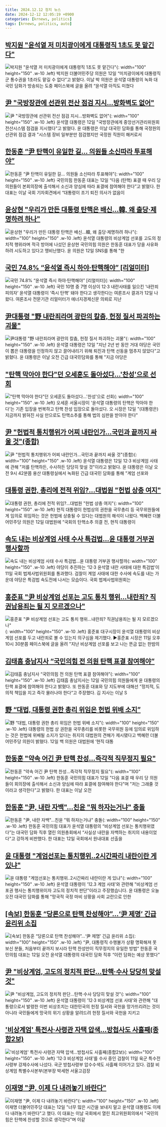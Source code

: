 ```yaml
---
title: 2024.12.12 정치 뉴스
date: 2024-12-12 12:05:19 +0900
categories: [krnews, politics]
tags: [krnews, politics, auto]
---
```

## [박지원 "윤석열 저 미치광이에게 대통령직 1초도 못 맡긴다"](https://n.news.naver.com/mnews/article/025/0003407343)

![박지원 "윤석열 저 미치광이에게 대통령직 1초도 못 맡긴다"](https://mimgnews.pstatic.net/image/origin/025/2024/12/12/3407343.jpg?type=nf220_150){: width="100" height="150" .w-10 .left}
박지원 더불어민주당 의원은 12일 “미치광이에게 대통령직 군 통수권을 1초라도 맡길 수 없다”고 밝혔다. 이날 박 의원은 윤석열 대통령의 녹화 대국민 담화가 방송되는 도중 페이스북에 글을 올려 “윤석열 아직도 미쳤다

## [尹 "국방장관에 선관위 전산 점검 지시…방화벽도 없어"](https://n.news.naver.com/mnews/article/656/0000114535)

![尹 "국방장관에 선관위 전산 점검 지시…방화벽도 없어"](https://mimgnews.pstatic.net/image/origin/656/2024/12/12/114535.jpg?type=nf220_150){: width="100" height="150" .w-10 .left}
윤석열 대통령은 12일 "국방장관에게 중앙선거관리위원회 전산시스템 점검을 지시했다"고 밝혔다. 윤 대통령은 이날 대국민 담화를 통해 국정원의 선관위 점검 결과 "시스템 장비 일부분만 점검했지만 국정원 직원이 해커로서

## [한동훈 “尹 탄핵이 유일한 길... 의원들 소신따라 투표해야”](https://n.news.naver.com/mnews/article/023/0003876019)

![한동훈 “尹 탄핵이 유일한 길... 의원들 소신따라 투표해야”](https://mimgnews.pstatic.net/image/origin/023/2024/12/12/3876019.jpg?type=nf220_150){: width="100" height="150" .w-10 .left}
국민의힘 한동훈 대표는 12일 “다음 (탄핵) 표결 때 우리 당 의원들이 본회의장에 출석해서 소신과 양심에 따라 표결에 참여해야 한다”고 밝혔다. 한 대표는 이날 국회 기자회견에서 “대통령이 조기 퇴진 의사가 없음이

## [윤상현 "우리가 만든 대통령 탄핵은 배신…韓, 왜 출당·제명하려 하나"](https://n.news.naver.com/mnews/article/421/0007963188)

![윤상현 "우리가 만든 대통령 탄핵은 배신…韓, 왜 출당·제명하려 하나"](https://mimgnews.pstatic.net/image/origin/421/2024/12/12/7963188.jpg?type=nf220_150){: width="100" height="150" .w-10 .left}
윤석열 대통령의 비상계엄 선포를 고도의 정치적 행위라며 적극 방어에 나섰던 윤상현 국민의힘 의원은 한동훈 대표가 당을 사유화하려 시도하고 있다고 맹비난했다. 윤 의원은 12일 SNS를 통해 "한

## [국민 74.8% “윤석열 즉시 하야·탄핵해야” [리얼미터]](https://n.news.naver.com/mnews/article/028/0002721264)

![국민 74.8% “윤석열 즉시 하야·탄핵해야” [리얼미터]](https://mimgnews.pstatic.net/image/origin/028/2024/12/12/2721264.jpg?type=nf220_150){: width="100" height="150" .w-10 .left}
국민 10명 중 7명 이상이 12·3 내란사태를 일으킨 ‘내란죄 피의자’ 윤석열 대통령이 ‘즉시 탄핵’ 돼야 한다고 생각한다는 여론조사 결과가 12일 나왔다. 여론조사 전문기관 리얼미터가 에너지경제신문 의뢰로 지난

## [尹대통령 "野 내란죄라며 광란의 칼춤, 헌정 질서 파괴하는 괴물"](https://n.news.naver.com/mnews/article/277/0005516024)

![尹대통령 "野 내란죄라며 광란의 칼춤, 헌정 질서 파괴하는 괴물"](https://mimgnews.pstatic.net/image/origin/277/2024/12/12/5516024.jpg?type=nf220_150){: width="100" height="150" .w-10 .left}
윤석열 대통령은 12일 "지난 2년 반 동안 거대 야당은 국민이 뽑은 대통령을 인정하지 않고 끌어내리기 위해 퇴진과 탄핵 선동을 멈추지 않았다"고 밝혔다. 윤 대통령은 이날 오전 긴급 대국민담화를 통해 "지금 야당은

## ["탄핵 막아야 한다"던 오세훈도 돌아섰다…'찬성'으로 선회](https://n.news.naver.com/mnews/article/015/0005069054)

!["탄핵 막아야 한다"던 오세훈도 돌아섰다…'찬성'으로 선회](https://mimgnews.pstatic.net/image/origin/015/2024/12/12/5069054.jpg?type=nf220_150){: width="100" height="150" .w-10 .left}
오세훈 서울시장이 '윤석열 대통령의 탄핵은 막아야 한다'는 기존 입장을 번복하고 탄핵 찬성 입장으로 돌아섰다. 오 시장은 12일 "(대통령은) 지금까지 밝혀진 사실 만으로도 탄핵소추를 통해 법의 심판을 받아야 한다"

## [尹 "헌법적 통치행위가 어찌 내란인가…국민과 끝까지 싸울 것"(종합)](https://n.news.naver.com/mnews/article/421/0007962991)

![尹 "헌법적 통치행위가 어찌 내란인가…국민과 끝까지 싸울 것"(종합)](https://mimgnews.pstatic.net/image/origin/421/2024/12/12/7962991.jpg?type=nf220_150){: width="100" height="150" .w-10 .left}
윤석열 대통령은 12일 12·3 비상계엄 사태에 관해 "저를 탄핵하든, 수사하든 당당히 맞설 것"이라고 밝혔다. 윤 대통령은 이날 오전 9시 42분쯤 용산 대통령실에서 녹화된 긴급 대국민 담화를 통해 "계엄 선포와

## [대통령 권한, 총리에 전적 위임?...대법원 "헌법 상충 여지"](https://n.news.naver.com/mnews/article/469/0000838390)

![대통령 권한, 총리에 전적 위임?...대법원 "헌법 상충 여지"](https://mimgnews.pstatic.net/image/origin/469/2024/12/12/838390.jpg?type=nf220_150){: width="100" height="150" .w-10 .left}
현직 대통령이 헌법상의 권한을 국무총리 등 국무위원들에게 임의로 위임하는 것은 헌법에 상충될 수 있다는 대법원의 해석이 나왔다. 백혜련 더불어민주당 의원은 12일 대법원에 “국회의 탄핵소추 의결 전, 현직 대통령이

## [속도 내는 비상계엄 사태 수사 특검법…윤 대통령 거부권 행사할까](https://n.news.naver.com/mnews/article/082/0001302238)

![속도 내는 비상계엄 사태 수사 특검법…윤 대통령 거부권 행사할까](https://mimgnews.pstatic.net/image/origin/082/2024/12/11/1302238.jpg?type=nf220_150){: width="100" height="150" .w-10 .left}
야당이 추진하는 ‘12·3 윤석열 내란 사태에 대한 특검법’이 11일 국회 법제사법위원회를 통과했다. 검찰이 계엄 사태에 대한 수사에 속도를 내는 가운데 야당은 특검법 속도전에 나서는 모습이다. 국회 법제사법위원회는

## [홍준표 "尹 비상계엄 선포는 고도 통치 행위…내란죄? 직권남용죄는 될 지 모르겠으나"](https://n.news.naver.com/mnews/article/088/0000920234)

![홍준표 "尹 비상계엄 선포는 고도 통치 행위…내란죄? 직권남용죄는 될 지 모르겠으나"](https://mimgnews.pstatic.net/image/origin/088/2024/12/11/920234.jpg?type=nf220_150){: width="100" height="150" .w-10 .left}
홍준표 대구시장이 윤석열 대통령의 비상계엄 선포를 두고 내란죄로 볼 수 있는지 의구심을 제기했다. ▶홍준표 시장은 11일 오후 10시 30분쯤 페이스북에 글을 올려 "지난 비상계엄 선포를 보고 나는 뜬금 없는 한밤의

## [김태흠 충남지사 “국민의힘 전 의원 탄핵 표결 참여해야”](https://n.news.naver.com/mnews/article/277/0005516045)

![김태흠 충남지사 “국민의힘 전 의원 탄핵 표결 참여해야”](https://mimgnews.pstatic.net/image/origin/277/2024/12/12/5516045.jpg?type=nf220_150){: width="100" height="150" .w-10 .left}
김태흠 충남지사는 12일 국민의힘 의원들에게 윤 대통령의 탄핵 표결에 참여해야 한다고 밝혔다. 또 한동훈 대표와 당 지도부에 대해선 “정치적, 도의적 책임을 지고 즉각 물러나야 한다”고 주장했다. 김 지사는 이날 S

## [野 “대법, 대통령 권한 총리 위임은 헌법 위배 소지”](https://n.news.naver.com/mnews/article/005/0001745362)

![野 “대법, 대통령 권한 총리 위임은 헌법 위배 소지”](https://mimgnews.pstatic.net/image/origin/005/2024/12/12/1745362.jpg?type=nf220_150){: width="100" height="150" .w-10 .left}
대통령의 헌법 상 권한을 국무총리를 비롯한 국무위원 등에 임의로 위임하는 것은 헌법에 위배될 소지가 있다는 취지의 대법원의 견해가 제시됐다고 백혜련 더불어민주당 의원이 밝혔다. 12일 백 의원은 대법원에 ‘현직 대통

## [한동훈 "약속 어긴 尹 탄핵 찬성…즉각적 직무정지 필요"](https://n.news.naver.com/mnews/article/421/0007962651)

![한동훈 "약속 어긴 尹 탄핵 찬성…즉각적 직무정지 필요"](https://mimgnews.pstatic.net/image/origin/421/2024/12/12/7962651.jpg?type=nf220_150){: width="100" height="150" .w-10 .left}
한동훈 국민의힘 대표가 12일 "다음 표결 때 우리 당 의원들이 회의장에 출석해서 소신과 양심에 따라 표결에 참여해야 한다"며 "저는 그래줄 것이라고 생각한다"고 밝혔다. 한 대표는 이날 오전

## [한동훈 "尹, 내란 자백"…친윤 "뭐 하자는거냐" 충돌](https://n.news.naver.com/mnews/article/011/0004426803)

![한동훈 "尹, 내란 자백"…친윤 "뭐 하자는거냐" 충돌](https://mimgnews.pstatic.net/image/origin/011/2024/12/12/4426803.jpg?type=nf220_150){: width="100" height="150" .w-10 .left}
한동훈 국민의힘 대표가 윤석열 대통령의 “비상계엄 선포는 통치행위였다”는 대국민 담화 직후 열린 의원총회에서 “사실상 내란을 자백하는 취지의 내용이었다"고 강하게 비판했다. 한 대표는 12일 국회에서 원내대표 선출을

## [윤 대통령 "계엄선포는 통치행위‥2시간짜리 내란이란 게 있냐"](https://n.news.naver.com/mnews/article/214/0001393098)

![윤 대통령 "계엄선포는 통치행위‥2시간짜리 내란이란 게 있냐"](https://mimgnews.pstatic.net/image/origin/214/2024/12/12/1393098.jpg?type=nf220_150){: width="100" height="150" .w-10 .left}
윤석열 대통령이 '12.3 계엄 사태'와 관련해 "비상계엄 선포권 행사는 통치행위이자 고도의 정치적 판단"이라고 주장했습니다. 윤 대통령은 오늘 오전 대국민 담화를 통해 "망국적 국정 마비 상황을 사회 교란으로 인한

## [[속보] 한동훈 “당론으로 탄핵 찬성해야”…‘尹 제명’ 긴급 윤리위 소집](https://n.news.naver.com/mnews/article/009/0005412392)

![[속보] 한동훈 “당론으로 탄핵 찬성해야”…‘尹 제명’ 긴급 윤리위 소집](https://mimgnews.pstatic.net/image/origin/009/2024/12/12/5412392.jpg?type=nf220_150){: width="100" height="150" .w-10 .left}
“尹, 대통령직 수행불가 상황 명확해져 못 보신 분들, 처음부터 끝까지 보시라 탄핵 찬성만이 직무정지의 유일한 방법“ 한동훈 국민의힘 대표는 12일 오전 윤석열 대통령의 대국민 담화 직후 “이런 담화는 예상 못했다”

## [尹 "비상계엄, 고도의 정치적 판단…탄핵·수사 당당히 맞설 것"](https://n.news.naver.com/mnews/article/119/0002903323)

![尹 "비상계엄, 고도의 정치적 판단…탄핵·수사 당당히 맞설 것"](https://mimgnews.pstatic.net/image/origin/119/2024/12/12/2903323.jpg?type=nf220_150){: width="100" height="150" .w-10 .left}
윤석열 대통령이 '12·3 비상계엄 선포 사태'와 관련해 "대통령으로서 발령한 이번 비상조치는 대한민국의 헌정 질서와 국헌을 망가뜨리려는 것이 아니라 국민들에게 망국의 위기 상황을 알려드려 헌정 질서와 국헌을 지키고

## ['비상계엄' 특전사·사령관 자택 압색…방첩사도 사흘째(종합2보)](https://n.news.naver.com/mnews/article/421/0007960723)

!['비상계엄' 특전사·사령관 자택 압색…방첩사도 사흘째(종합2보)](https://mimgnews.pstatic.net/image/origin/421/2024/12/11/7960723.jpg?type=nf220_150){: width="100" height="150" .w-10 .left}
'12·3 비상계엄 사태'를 수사 중인 검찰이 11일 육군 특수전사령부 강제수사에 나섰다. 국군 방첩사령부 압수수색도 사흘째 이어가고 있다. 검찰 비상계엄 특별수사본부(본부장 박세현 서울고검장

## [이재명 "尹, 이제 다 내려놓기 바란다"](https://n.news.naver.com/mnews/article/014/0005281163)

![이재명 "尹, 이제 다 내려놓기 바란다"](https://mimgnews.pstatic.net/image/origin/014/2024/12/12/5281163.jpg?type=nf220_150){: width="100" height="150" .w-10 .left}
이재명 더불어민주당 대표는 12일 "너무 많은 시간을 보내지 말고 윤석열 대통령도 이제 다 내려놓기 바란다"고 했다. 이 대표는 이날 국회에서 열린 최고위원회의에서 "국민의힘은 탄핵에 찬성할 것으로 생각한다"며 이같

